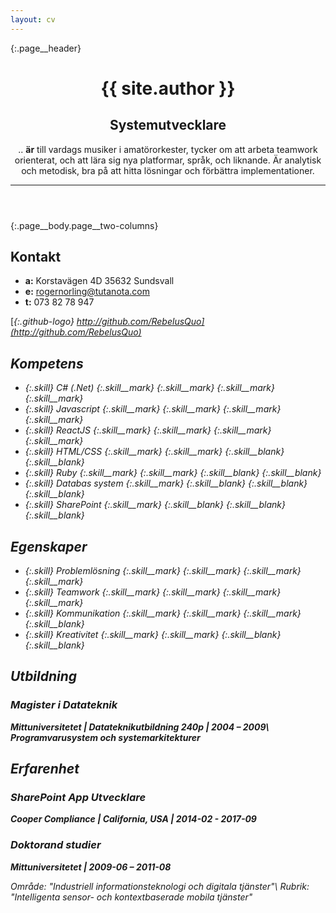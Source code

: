 ```yaml
---
layout: cv
---
```


{:.page__header}
<header>

# {{ site.author }}

## Systemutvecklare

.. **är** till vardags musiker i amatörorkester, tycker om att arbeta teamwork orienterat, och att lära sig nya platformar, språk, och liknande. Är analytisk och metodisk, bra på att hitta lösningar och förbättra implementationer.

---

</header>

{:.page__body.page__two-columns}
<main>

<div>

## Kontakt

- **a:** Korstavägen 4D 35632 Sundsvall
- **e:** rogernorling@tutanota.com
- **t:** 073 82 78 947

[<i/>{:.github-logo} http://github.com/RebelusQuo](http://github.com/RebelusQuo)

</div>

<div>

## Kompetens

- {:.skill} C# (.Net)       <i/>{:.skill__mark} <i/>{:.skill__mark} <i/>{:.skill__mark} <i/>{:.skill__mark}
- {:.skill} Javascript      <i/>{:.skill__mark} <i/>{:.skill__mark} <i/>{:.skill__mark} <i/>{:.skill__mark}
- {:.skill} ReactJS         <i/>{:.skill__mark} <i/>{:.skill__mark} <i/>{:.skill__mark} <i/>{:.skill__mark}
- {:.skill} HTML/CSS        <i/>{:.skill__mark} <i/>{:.skill__mark} <i/>{:.skill__blank} <i/>{:.skill__blank}
- {:.skill} Ruby            <i/>{:.skill__mark} <i/>{:.skill__mark} <i/>{:.skill__blank} <i/>{:.skill__blank}
- {:.skill} Databas system  <i/>{:.skill__mark} <i/>{:.skill__blank} <i/>{:.skill__blank} <i/>{:.skill__blank}
- {:.skill} SharePoint      <i/>{:.skill__mark} <i/>{:.skill__blank} <i/>{:.skill__blank} <i/>{:.skill__blank}

</div>

<div>

## Egenskaper

- {:.skill} Problemlösning  <i/>{:.skill__mark} <i/>{:.skill__mark} <i/>{:.skill__mark} <i/>{:.skill__mark}
- {:.skill} Teamwork        <i/>{:.skill__mark} <i/>{:.skill__mark} <i/>{:.skill__mark} <i/>{:.skill__mark}
- {:.skill} Kommunikation   <i/>{:.skill__mark} <i/>{:.skill__mark} <i/>{:.skill__mark} <i/>{:.skill__blank}
- {:.skill} Kreativitet     <i/>{:.skill__mark} <i/>{:.skill__mark} <i/>{:.skill__blank} <i/>{:.skill__blank}

</div>

<div>

## Utbildning

### Magister i Datateknik

**Mittuniversitetet \| Datateknikutbildning 240p \| 2004 – 2009\\
  Programvarusystem och systemarkitekturer**

</div>

<div>

## Erfarenhet

### SharePoint App Utvecklare

**Cooper Compliance \| California, USA \| 2014-02 - 2017-09**

### Doktorand studier

**Mittuniversitetet \| 2009-06 – 2011-08**

Område: "Industriell informationsteknologi och digitala tjänster"\\
Rubrik: "Intelligenta sensor- och kontextbaserade mobila tjänster"

</div>

</main>
